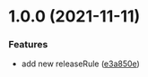 # 1.0.0 (2021-11-11)


### Features

* add new releaseRule ([e3a850e](https://github.com/anders1101/semantic-release-configuration/commit/e3a850e4594f1d9f480cb612333e6b911208c20c))
